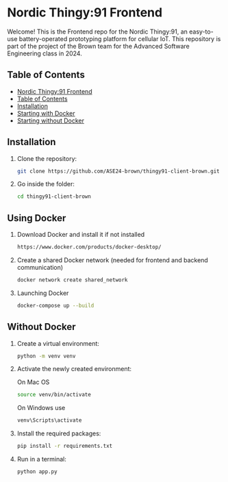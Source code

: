 # Nordic Thingy:91 Frontend

Welcome! This is the Frontend repo for the Nordic Thingy:91, an easy-to-use battery-operated prototyping platform for cellular IoT. This repository is part of the project of the Brown team for the Advanced Software Engineering class in 2024.

## Table of Contents

- [Nordic Thingy:91 Frontend](#nordic-thingy91-frontend)
- [Table of Contents](#table-of-contents)
- [Installation](#installation)
- [Starting with Docker](#using-docker)
- [Starting without Docker](#without-docker)

## Installation

1. Clone the repository:

   ```sh
   git clone https://github.com/ASE24-brown/thingy91-client-brown.git
   ```

2. Go inside the folder:
   
   ```sh
   cd thingy91-client-brown
   ```

## Using Docker

1. Download Docker and install it if not installed

   ```sh
   https://www.docker.com/products/docker-desktop/
   ```

2. Create a shared Docker network (needed for frontend and backend communication)
   ```sh
   docker network create shared_network
   ```

3. Launching Docker
   ```sh
   docker-compose up --build
   ```

## Without Docker

1. Create a virtual environment:
   ```sh
   python -m venv venv
   ```
2. Activate the newly created environment:
   
   On Mac OS
   ```sh
   source venv/bin/activate
   ```

   On Windows use
   ```sh
   venv\Scripts\activate
   ```

4. Install the required packages:
   ```sh
   pip install -r requirements.txt
   ```

5. Run in a terminal:

   ```sh
   python app.py
   ```